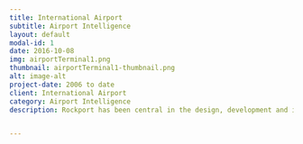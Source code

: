 ```yaml
---
title: International Airport
subtitle: Airport Intelligence
layout: default
modal-id: 1
date: 2016-10-08
img: airportTerminal1.png
thumbnail: airportTerminal1-thumbnail.png
alt: image-alt
project-date: 2006 to date
client: International Airport
category: Airport Intelligence
description: Rockport has been central in the design, development and implementation of the Airport Data Repository (ADR), compliant with the airport Common Information Model (CIM) and the Integrated Baggage message services. Rockport has substantial depth of knowledge and experience of the Baggage Operations and Airport Operations.


---
```

